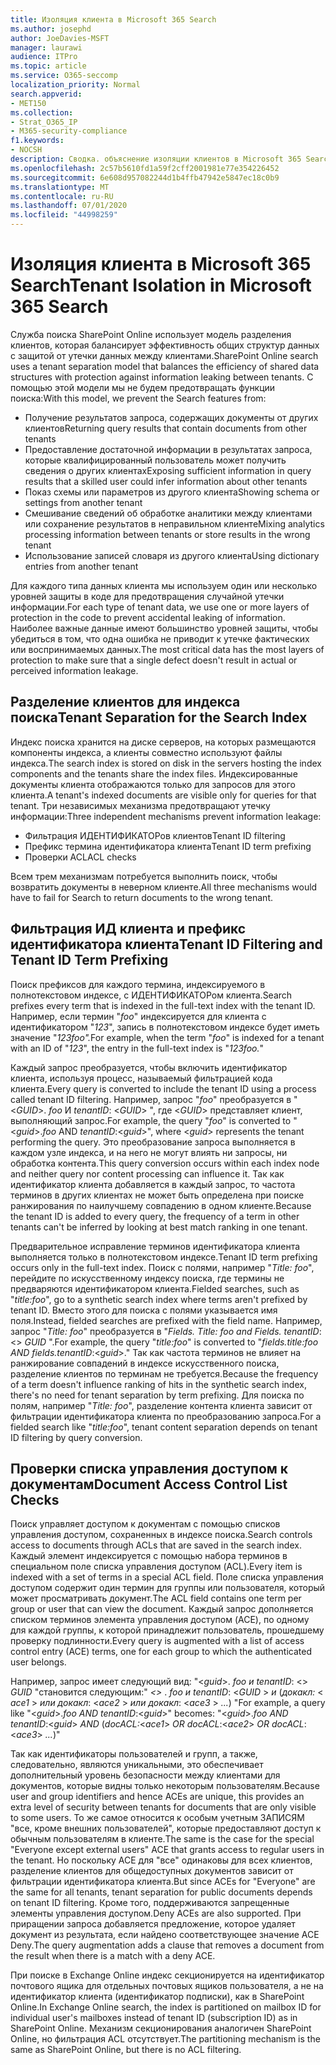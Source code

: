 ```yaml
---
title: Изоляция клиента в Microsoft 365 Search
ms.author: josephd
author: JoeDavies-MSFT
manager: laurawi
audience: ITPro
ms.topic: article
ms.service: O365-seccomp
localization_priority: Normal
search.appverid:
- MET150
ms.collection:
- Strat_O365_IP
- M365-security-compliance
f1.keywords:
- NOCSH
description: Сводка. объяснение изоляции клиентов в Microsoft 365 Search.
ms.openlocfilehash: 2c57b5610fd1a59f2cff2001981e77e354226452
ms.sourcegitcommit: 6e608d957082244d1b4ffb47942e5847ec18c0b9
ms.translationtype: MT
ms.contentlocale: ru-RU
ms.lasthandoff: 07/01/2020
ms.locfileid: "44998259"
---
```

# <a name="tenant-isolation-in-microsoft-365-search"></a><span data-ttu-id="2fe8a-103">Изоляция клиента в Microsoft 365 Search</span><span class="sxs-lookup"><span data-stu-id="2fe8a-103">Tenant Isolation in Microsoft 365 Search</span></span>

<span data-ttu-id="2fe8a-104">Служба поиска SharePoint Online использует модель разделения клиентов, которая балансирует эффективность общих структур данных с защитой от утечки данных между клиентами.</span><span class="sxs-lookup"><span data-stu-id="2fe8a-104">SharePoint Online search uses a tenant separation model that balances the efficiency of shared data structures with protection against information leaking between tenants.</span></span> <span data-ttu-id="2fe8a-105">С помощью этой модели мы не будем предотвращать функции поиска:</span><span class="sxs-lookup"><span data-stu-id="2fe8a-105">With this model, we prevent the Search features from:</span></span>

- <span data-ttu-id="2fe8a-106">Получение результатов запроса, содержащих документы от других клиентов</span><span class="sxs-lookup"><span data-stu-id="2fe8a-106">Returning query results that contain documents from other tenants</span></span>
- <span data-ttu-id="2fe8a-107">Предоставление достаточной информации в результатах запроса, которые квалифицированный пользователь может получить сведения о других клиентах</span><span class="sxs-lookup"><span data-stu-id="2fe8a-107">Exposing sufficient information in query results that a skilled user could infer information about other tenants</span></span>
- <span data-ttu-id="2fe8a-108">Показ схемы или параметров из другого клиента</span><span class="sxs-lookup"><span data-stu-id="2fe8a-108">Showing schema or settings from another tenant</span></span>
- <span data-ttu-id="2fe8a-109">Смешивание сведений об обработке аналитики между клиентами или сохранение результатов в неправильном клиенте</span><span class="sxs-lookup"><span data-stu-id="2fe8a-109">Mixing analytics processing information between tenants or store results in the wrong tenant</span></span>
- <span data-ttu-id="2fe8a-110">Использование записей словаря из другого клиента</span><span class="sxs-lookup"><span data-stu-id="2fe8a-110">Using dictionary entries from another tenant</span></span>

<span data-ttu-id="2fe8a-111">Для каждого типа данных клиента мы используем один или несколько уровней защиты в коде для предотвращения случайной утечки информации.</span><span class="sxs-lookup"><span data-stu-id="2fe8a-111">For each type of tenant data, we use one or more layers of protection in the code to prevent accidental leaking of information.</span></span> <span data-ttu-id="2fe8a-112">Наиболее важные данные имеют большинство уровней защиты, чтобы убедиться в том, что одна ошибка не приводит к утечке фактических или воспринимаемых данных.</span><span class="sxs-lookup"><span data-stu-id="2fe8a-112">The most critical data has the most layers of protection to make sure that a single defect doesn't result in actual or perceived information leakage.</span></span>

## <a name="tenant-separation-for-the-search-index"></a><span data-ttu-id="2fe8a-113">Разделение клиентов для индекса поиска</span><span class="sxs-lookup"><span data-stu-id="2fe8a-113">Tenant Separation for the Search Index</span></span>

<span data-ttu-id="2fe8a-114">Индекс поиска хранится на диске серверов, на которых размещаются компоненты индекса, а клиенты совместно используют файлы индекса.</span><span class="sxs-lookup"><span data-stu-id="2fe8a-114">The search index is stored on disk in the servers hosting the index components and the tenants share the index files.</span></span> <span data-ttu-id="2fe8a-115">Индексированные документы клиента отображаются только для запросов для этого клиента.</span><span class="sxs-lookup"><span data-stu-id="2fe8a-115">A tenant's indexed documents are visible only for queries for that tenant.</span></span> <span data-ttu-id="2fe8a-116">Три независимых механизма предотвращают утечку информации:</span><span class="sxs-lookup"><span data-stu-id="2fe8a-116">Three independent mechanisms prevent information leakage:</span></span>

- <span data-ttu-id="2fe8a-117">Фильтрация ИДЕНТИФИКАТОРов клиентов</span><span class="sxs-lookup"><span data-stu-id="2fe8a-117">Tenant ID filtering</span></span>
- <span data-ttu-id="2fe8a-118">Префикс термина идентификатора клиента</span><span class="sxs-lookup"><span data-stu-id="2fe8a-118">Tenant ID term prefixing</span></span>
- <span data-ttu-id="2fe8a-119">Проверки ACL</span><span class="sxs-lookup"><span data-stu-id="2fe8a-119">ACL checks</span></span>

<span data-ttu-id="2fe8a-120">Всем трем механизмам потребуется выполнить поиск, чтобы возвратить документы в неверном клиенте.</span><span class="sxs-lookup"><span data-stu-id="2fe8a-120">All three mechanisms would have to fail for Search to return documents to the wrong tenant.</span></span>

## <a name="tenant-id-filtering-and-tenant-id-term-prefixing"></a><span data-ttu-id="2fe8a-121">Фильтрация ИД клиента и префикс идентификатора клиента</span><span class="sxs-lookup"><span data-stu-id="2fe8a-121">Tenant ID Filtering and Tenant ID Term Prefixing</span></span>

<span data-ttu-id="2fe8a-122">Поиск префиксов для каждого термина, индексируемого в полнотекстовом индексе, с ИДЕНТИФИКАТОРом клиента.</span><span class="sxs-lookup"><span data-stu-id="2fe8a-122">Search prefixes every term that is indexed in the full-text index with the tenant ID.</span></span> <span data-ttu-id="2fe8a-123">Например, если термин "*foo*" индексируется для клиента с идентификатором "*123*", запись в полнотекстовом индексе будет иметь значение "*123foo".*</span><span class="sxs-lookup"><span data-stu-id="2fe8a-123">For example, when the term "*foo*" is indexed for a tenant with an ID of "*123*", the entry in the full-text index is "*123foo.*"</span></span>

<span data-ttu-id="2fe8a-124">Каждый запрос преобразуется, чтобы включить идентификатор клиента, используя процесс, называемый фильтрацией кода клиента.</span><span class="sxs-lookup"><span data-stu-id="2fe8a-124">Every query is converted to include the tenant ID using a process called tenant ID filtering.</span></span> <span data-ttu-id="2fe8a-125">Например, запрос "*foo*" преобразуется в "<*GUID*>. *foo* И *tenantID*: <*GUID*> ", где <*GUID*> представляет клиент, выполняющий запрос.</span><span class="sxs-lookup"><span data-stu-id="2fe8a-125">For example, the query "*foo*" is converted to "<*guid*>.*foo* AND *tenantID*:<*guid*>", where <*guid*> represents the tenant performing the query.</span></span> <span data-ttu-id="2fe8a-126">Это преобразование запроса выполняется в каждом узле индекса, и на него не могут влиять ни запросы, ни обработка контента.</span><span class="sxs-lookup"><span data-stu-id="2fe8a-126">This query conversion occurs within each index node and neither query nor content processing can influence it.</span></span> <span data-ttu-id="2fe8a-127">Так как идентификатор клиента добавляется в каждый запрос, то частота терминов в других клиентах не может быть определена при поиске ранжирования по наилучшему совпадению в одном клиенте.</span><span class="sxs-lookup"><span data-stu-id="2fe8a-127">Because the tenant ID is added to every query, the frequency of a term in other tenants can't be inferred by looking at best match ranking in one tenant.</span></span>

<span data-ttu-id="2fe8a-128">Предварительное исправление терминов идентификатора клиента выполняется только в полнотекстовом индексе.</span><span class="sxs-lookup"><span data-stu-id="2fe8a-128">Tenant ID term prefixing occurs only in the full-text index.</span></span> <span data-ttu-id="2fe8a-129">Поиск с полями, например "*Title: foo*", перейдите по искусственному индексу поиска, где термины не предваряются идентификатором клиента.</span><span class="sxs-lookup"><span data-stu-id="2fe8a-129">Fielded searches, such as "*title:foo*", go to a synthetic search index where terms aren't prefixed by tenant ID.</span></span> <span data-ttu-id="2fe8a-130">Вместо этого для поиска с полями указывается имя поля.</span><span class="sxs-lookup"><span data-stu-id="2fe8a-130">Instead, fielded searches are prefixed with the field name.</span></span> <span data-ttu-id="2fe8a-131">Например, запрос "*Title: foo*" преобразуется в "*Fields. Title: foo and Fields. tenantID*: <> *GUID* ".</span><span class="sxs-lookup"><span data-stu-id="2fe8a-131">For example, the query "*title:foo*" is converted to "*fields.title:foo AND fields.tenantID*:<*guid*>."</span></span> <span data-ttu-id="2fe8a-132">Так как частота терминов не влияет на ранжирование совпадений в индексе искусственного поиска, разделение клиентов по терминам не требуется.</span><span class="sxs-lookup"><span data-stu-id="2fe8a-132">Because the frequency of a term doesn't influence ranking of hits in the synthetic search index, there's no need for tenant separation by term prefixing.</span></span> <span data-ttu-id="2fe8a-133">Для поиска по полям, например "*Title: foo*", разделение контента клиента зависит от фильтрации идентификатора клиента по преобразованию запроса.</span><span class="sxs-lookup"><span data-stu-id="2fe8a-133">For a fielded search like "*title:foo*", tenant content separation depends on tenant ID filtering by query conversion.</span></span>

## <a name="document-access-control-list-checks"></a><span data-ttu-id="2fe8a-134">Проверки списка управления доступом к документам</span><span class="sxs-lookup"><span data-stu-id="2fe8a-134">Document Access Control List Checks</span></span>

<span data-ttu-id="2fe8a-135">Поиск управляет доступом к документам с помощью списков управления доступом, сохраненных в индексе поиска.</span><span class="sxs-lookup"><span data-stu-id="2fe8a-135">Search controls access to documents through ACLs that are saved in the search index.</span></span> <span data-ttu-id="2fe8a-136">Каждый элемент индексируется с помощью набора терминов в специальном поле списка управления доступом (ACL).</span><span class="sxs-lookup"><span data-stu-id="2fe8a-136">Every item is indexed with a set of terms in a special ACL field.</span></span> <span data-ttu-id="2fe8a-137">Поле списка управления доступом содержит один термин для группы или пользователя, который может просматривать документ.</span><span class="sxs-lookup"><span data-stu-id="2fe8a-137">The ACL field contains one term per group or user that can view the document.</span></span> <span data-ttu-id="2fe8a-138">Каждый запрос дополняется списком терминов элемента управления доступом (ACE), по одному для каждой группы, к которой принадлежит пользователь, прошедшему проверку подлинности.</span><span class="sxs-lookup"><span data-stu-id="2fe8a-138">Every query is augmented with a list of access control entry (ACE) terms, one for each group to which the authenticated user belongs.</span></span>

<span data-ttu-id="2fe8a-139">Например, запрос имеет следующий вид: "<*guid*>. *foo и tenantID*: <> *GUID* "становится следующим:" *<>* . *foo и tenantID*: <*GUID* >  *и* (*докакл:* < *ace1* >  *или докакл*: <*ace2* >  *или докакл*: <*ace3* >  *...*) "</span><span class="sxs-lookup"><span data-stu-id="2fe8a-139">For example, a query like "<*guid*>.*foo AND tenantID*:<*guid*>" becomes: "<*guid*>.*foo AND tenantID*:<*guid*> *AND* (*docACL:*<*ace1*> *OR docACL*:<*ace2*> *OR docACL*:<*ace3*> *...*)"</span></span>

<span data-ttu-id="2fe8a-140">Так как идентификаторы пользователей и групп, а также, следовательно, являются уникальными, это обеспечивает дополнительный уровень безопасности между клиентами для документов, которые видны только некоторым пользователям.</span><span class="sxs-lookup"><span data-stu-id="2fe8a-140">Because user and group identifiers and hence ACEs are unique, this provides an extra level of security between tenants for documents that are only visible to some users.</span></span> <span data-ttu-id="2fe8a-141">То же самое относится к особым учетным ЗАПИСЯМ "все, кроме внешних пользователей", которые предоставляют доступ к обычным пользователям в клиенте.</span><span class="sxs-lookup"><span data-stu-id="2fe8a-141">The same is the case for the special "Everyone except external users" ACE that grants access to regular users in the tenant.</span></span> <span data-ttu-id="2fe8a-142">Но поскольку ACE для "все" одинаковы для всех клиентов, разделение клиентов для общедоступных документов зависит от фильтрации идентификатора клиента.</span><span class="sxs-lookup"><span data-stu-id="2fe8a-142">But since ACEs for "Everyone" are the same for all tenants, tenant separation for public documents depends on tenant ID filtering.</span></span> <span data-ttu-id="2fe8a-143">Кроме того, поддерживаются запрещенные элементы управления доступом.</span><span class="sxs-lookup"><span data-stu-id="2fe8a-143">Deny ACEs are also supported.</span></span> <span data-ttu-id="2fe8a-144">При приращении запроса добавляется предложение, которое удаляет документ из результата, если найдено соответствующее значение ACE Deny.</span><span class="sxs-lookup"><span data-stu-id="2fe8a-144">The query augmentation adds a clause that removes a document from the result when there is a match with a deny ACE.</span></span>

<span data-ttu-id="2fe8a-145">При поиске в Exchange Online индекс секционируется на идентификатор почтового ящика для отдельных почтовых ящиков пользователя, а не на идентификатор клиента (идентификатор подписки), как в SharePoint Online.</span><span class="sxs-lookup"><span data-stu-id="2fe8a-145">In Exchange Online search, the index is partitioned on mailbox ID for individual user's mailboxes instead of tenant ID (subscription ID) as in SharePoint Online.</span></span> <span data-ttu-id="2fe8a-146">Механизм секционирования аналогичен SharePoint Online, но фильтрация ACL отсутствует.</span><span class="sxs-lookup"><span data-stu-id="2fe8a-146">The partitioning mechanism is the same as SharePoint Online, but there is no ACL filtering.</span></span>
